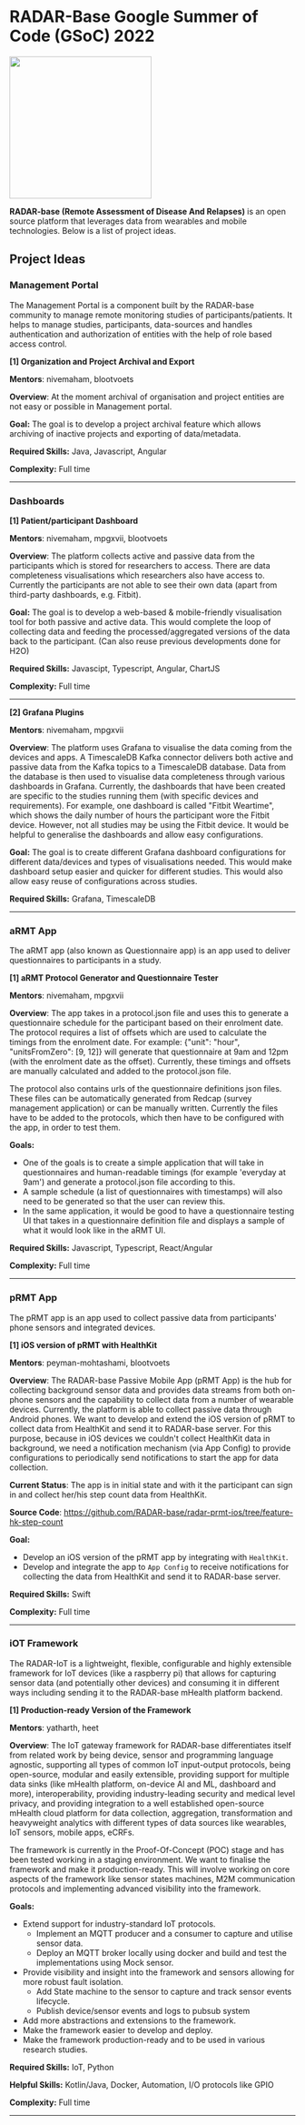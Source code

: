 # RADAR-Base Google Summer of Code (GSoC) 2022

<img src="https://radar-base.org/wp-content/uploads/2018/03/Logo_RADAR-Base-RGB.png" width="250">

**RADAR-base (Remote Assessment of Disease And Relapses)** is an open source platform that leverages data from wearables and mobile technologies. Below is a list of project ideas.

## Project Ideas

### Management Portal

The Management Portal is a component built by the RADAR-base community to manage remote monitoring studies of participants/patients. It helps to manage studies, participants, data-sources and handles authentication and authorization of entities with the help of role based access control.

**[1] Organization and Project Archival and Export**

**Mentors**: nivemaham, blootvoets

**Overview**: At the moment archival of organisation and project entities are not easy or possible in Management portal. 

**Goal:** The goal is to develop a project archival feature which allows archiving of inactive projects and exporting of data/metadata.

**Required Skills:** Java, Javascript, Angular

**Complexity:** Full time

***

### Dashboards

**[1] Patient/participant Dashboard**

**Mentors**: nivemaham, mpgxvii, blootvoets

**Overview**: The platform collects active and passive data from the participants which is stored for researchers to access. There are data completeness visualisations which researchers also have access to. Currently the participants are not able to see their own data (apart from third-party dashboards, e.g. Fitbit). 

**Goal:** The goal is to develop a web-based & mobile-friendly visualisation tool for both passive and active data. This would complete the loop of collecting data and feeding the processed/aggregated versions of the data back to the participant. (Can also reuse previous developments done for H2O)

**Required Skills:** Javascipt, Typescript, Angular, ChartJS

**Complexity:** Full time
***

**[2] Grafana Plugins**

**Mentors**: nivemaham, mpgxvii

**Overview**: The platform uses Grafana to visualise the data coming from the devices and apps. A TimescaleDB Kafka connector delivers both active and passive data from the Kafka topics to a TimescaleDB database. Data from the database is then used to visualise data completeness through various dashboards in Grafana. Currently, the dashboards that have been created are specific to the studies running them (with specific devices and requirements). For example, one dashboard is called "Fitbit Weartime", which shows the daily number of hours the participant wore the Fitbit device. However, not all studies may be using the Fitbit device. It would be helpful to generalise the dashboards and allow easy configurations.

**Goal:** The goal is to create different Grafana dashboard configurations for different data/devices and types of visualisations needed. This would make dashboard setup easier and quicker for different studies. This would also allow easy reuse of configurations across studies.

**Required Skills:** Grafana, TimescaleDB

***

### aRMT App

The aRMT app (also known as Questionnaire app) is an app used to deliver questionnaires to participants in a study. 

**[1] aRMT Protocol Generator and Questionnaire Tester**

**Mentors**: nivemaham, mpgxvii

**Overview**: The app takes in a protocol.json file and uses this to generate a questionnaire schedule for the participant based on their enrolment date. The protocol requires a list of offsets which are used to calculate the timings from the enrolment date. For example: {"unit": "hour", "unitsFromZero": [9, 12]} will generate that questionnaire at 9am and 12pm (with the enrolment date as the offset). Currently, these timings and offsets are manually calculated and added to the protocol.json file. 

The protocol also contains urls of the questionnaire definitions json files. These files can be automatically generated from Redcap (survey management application) or can be manually written. Currently the files have to be added to the protocols, which then have to be configured with the app, in order to test them. 

**Goals:** 
- One of the goals is to create a simple application that will take in questionnaires and human-readable timings (for example 'everyday at 9am') and generate a protocol.json file according to this.
- A sample schedule (a list of questionnaires with timestamps) will also need to be generated so that the user can review this.
- In the same application, it would be good to have a questionnaire testing UI that takes in a questionnaire definition file and displays a sample of what it would look like in the aRMT UI.

**Required Skills:** Javascript, Typescript, React/Angular

**Complexity:** Full time
***

### pRMT App

The pRMT app is an app used to collect passive data from participants' phone sensors and integrated devices. 

**[1] iOS version of pRMT with HealthKit**

**Mentors**: peyman-mohtashami, blootvoets

**Overview**: The RADAR-base Passive Mobile App (pRMT App) is the hub for collecting background sensor data and provides data streams from both on-phone sensors and the capability to collect data from a number of wearable devices. Currently, the platform is able to collect passive data through Android phones. We want to develop and extend the iOS version of pRMT to collect data from HealthKit and send it to RADAR-base server. For this purpose, because in iOS devices we couldn't collect HealthKit data in background, we need a notification mechanism (via App Config) to provide configurations to periodically send notifications to start the app for data collection.

**Current Status**: The app is in initial state and with it the participant can sign in and collect her/his step count data from HealthKit.

**Source Code**: https://github.com/RADAR-base/radar-prmt-ios/tree/feature-hk-step-count

**Goal:** 
- Develop an iOS version of the pRMT app by integrating with `HealthKit`.
- Develop and integrate the app to `App Config` to receive notifications for collecting the data from HealthKit and send it to RADAR-base server.

**Required Skills:** Swift

**Complexity:** Full time

***

### iOT Framework

The RADAR-IoT is a lightweight, flexible, configurable and highly extensible framework for IoT devices (like a raspberry pi) that allows for capturing sensor data (and potentially other devices) and consuming it in different ways including sending it to the RADAR-base mHealth platform backend.

**[1] Production-ready Version of the Framework**

**Mentors**: yatharth, heet

**Overview**: The IoT gateway framework for RADAR-base differentiates itself from related work by being device, sensor and programming language agnostic, supporting all types of common IoT input-output protocols, being open-source, modular and easily extensible, providing support for multiple data sinks (like mHealth platform, on-device AI and ML, dashboard and more), interoperability, providing industry-leading security and medical level privacy, and providing integration to a well established open-source mHealth cloud platform for data collection, aggregation, transformation and heavyweight analytics with different types of data sources like wearables, IoT sensors, mobile apps, eCRFs.

The framework is currently in the Proof-Of-Concept (POC) stage and has been tested working in a staging environment. We want to finalise the framework and make it production-ready. This will involve working on core aspects of the framework like sensor states machines, M2M communication protocols and implementing advanced visibility into the framework.

**Goals:** 
- Extend support for industry-standard IoT protocols.	
  - Implement an MQTT producer and a consumer to capture and utilise sensor data.
  - Deploy an MQTT broker locally using docker and build and test the implementations using Mock sensor.
- Provide visibility and insight into the framework and sensors allowing for more robust fault isolation.
  - Add State machine to the sensor to capture and track sensor events lifecycle.
  - Publish device/sensor events and logs to pubsub system
- Add more abstractions and extensions to the framework.
- Make the framework easier to develop and deploy.
- Make the framework production-ready and to be used in various research studies.

**Required Skills:** IoT, Python

**Helpful Skills:** Kotlin/Java, Docker, Automation, I/O protocols like GPIO

**Complexity:** Full time
***
